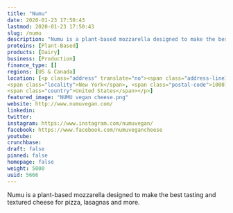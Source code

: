 ```yaml
---
title: "Numu"
date: 2020-01-23 17:50:43
lastmod: 2020-01-23 17:50:43
slug: /numu
description: "Numu is a plant-based mozzarella designed to make the best tasting and textured cheese for pizza, lasagnas and more."
proteins: [Plant-Based]
products: [Dairy]
business: [Production]
finance_type: []
regions: [US & Canada]
location: [<p class="address" translate="no"><span class="address-line1">Broadway</span><br>
<span class="locality">New York</span>, <span class="postal-code">10007</span><br>
<span class="country">United States</span></p>]
featured_image: "NUMU vegan cheese.png"
website: http://www.numuvegan.com/
linkedin: 
twitter: 
instagram: https://www.instagram.com/numuvegan/
facebook: https://www.facebook.com/numuvegancheese
youtube: 
crunchbase: 
draft: false
pinned: false
homepage: false
weight: 5000
uuid: 5666
---
```

Numu is a plant-based mozzarella designed to make the best tasting and textured cheese for pizza, lasagnas and more.
